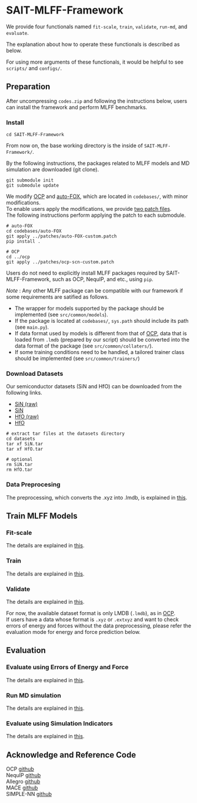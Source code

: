 # SAIT-MLFF-Framework

We provide four functionals named `fit-scale`, `train`, `validate`, `run-md`, and `evaluate`.

The explanation about how to operate these functionals is described as below.

For using more arguments of these functionals, it would be helpful to see `scripts/` and `configs/`.

## Preparation

After uncompressing `codes.zip` and following the instructions below, users can install the framework and perform MLFF benchmarks.

### Install

```
cd SAIT-MLFF-Framework
```

From now on, the base working directory is the inside of `SAIT-MLFF-Framework/`.

By the following instructions, the packages related to MLFF models and MD simulation are downloaded (git clone).

```
git submodule init
git submodule update
```

We modify [OCP](https://github.com/Open-Catalyst-Project/ocp) and [auto-FOX](https://github.com/nlesc-nano/auto-FOX), which are located in `codebases/`, with minor modifications.  
To enable users apply the modifications, we provide [two patch files](codebases/patches/).  
The following instructions perform applying the patch to each submodule.

```
# auto-FOX
cd codebases/auto-FOX
git apply ../patches/auto-FOX-custom.patch
pip install .

# OCP
cd ../ocp
git apply ../patches/ocp-scn-custom.patch
```

Users do not need to explicitly install MLFF packages required by SAIT-MLFF-Framework, such as OCP, NequIP, and etc., using `pip`.  

*Note* : Any other MLFF package can be compatible with our framework if some requirements are satified as follows.
* The wrapper for models supported by the package should be implemented (see `src/common/models`).
* If the package is located at `codebases/`, `sys.path` should include its path (see `main.py`).
* If data format used by models is different from that of [OCP](https://github.com/Open-Catalyst-Project/ocp), data that is loaded from `.lmdb` (prepared by our script) should be converted into the data format of the package (see `src/common/collaters/`).
* If some training conditions need to be handled, a tailored trainer class should be implemented (see `src/common/trainers/`)


### Download Datasets

Our semiconductor datasets (SiN and HfO) can be downloaded from the following links.
* [SiN (raw)](https://drive.google.com/file/d/1umhok3RbYyjjnpeKkxEGJUN2oY3OxSBN/view?usp=sharing)
* [SiN](https://drive.google.com/file/d/1l9nsie40Bpm8CNW4sx94yAuvmMkUfM3b/view?usp=sharing)
* [HfO (raw)](https://drive.google.com/file/d/1tSkjfp4N8cvHqpFYYlu2EqK8u2HRIro7/view?usp=sharing)
* [HfO](https://drive.google.com/file/d/1-DVMGyXjvNYaBtaAkWu8uQVgvz8pEgMZ/view?usp=sharing)

```
# extract tar files at the datasets directory
cd datasets
tar xf SiN.tar
tar xf HfO.tar

# optional
rm SiN.tar
rm HfO.tar
```

### Data Preprocesing 

The preprocessing, which converts the .xyz into .lmdb, is explained in [this](scripts/preprocess_data/).

## Train MLFF Models

### Fit-scale

The details are explained in [this](scripts/fit_model_scale_factors/).

### Train

The details are explained in [this](scripts/train/).

### Validate

The details are explained in [this](scripts/validate/).

For now, the available dataset format is only LMDB (`.lmdb`), as in [OCP](https://github.com/Open-Catalyst-Project/ocp).  
If users have a data whose format is `.xyz` or `.extxyz` and want to check errors of energy and forces without the data preprocessing, please refer the evaluation mode for energy and force prediction below.

## Evaluation

### Evaluate using Errors of Energy and Force

The details are explained in [this](scripts/evaluate/README.md#evaluate-errors-of-energy-and-forces).

### Run MD simulation

The details are explained in [this](scripts/simulate/).

### Evaluate using Simulation Indicators

The details are explained in [this](scripts/evaluate/).

## Acknowledge and Reference Code
OCP [github](https://github.com/Open-Catalyst-Project/ocp)   
NequIP [github](https://github.com/mir-group/nequip)   
Allegro [github](https://github.com/mir-group/allegro)  
MACE [github](https://github.com/ACEsuit/mace)  
SIMPLE-NN [github](https://github.com/MDIL-SNU/SIMPLE-NN_v2)   
